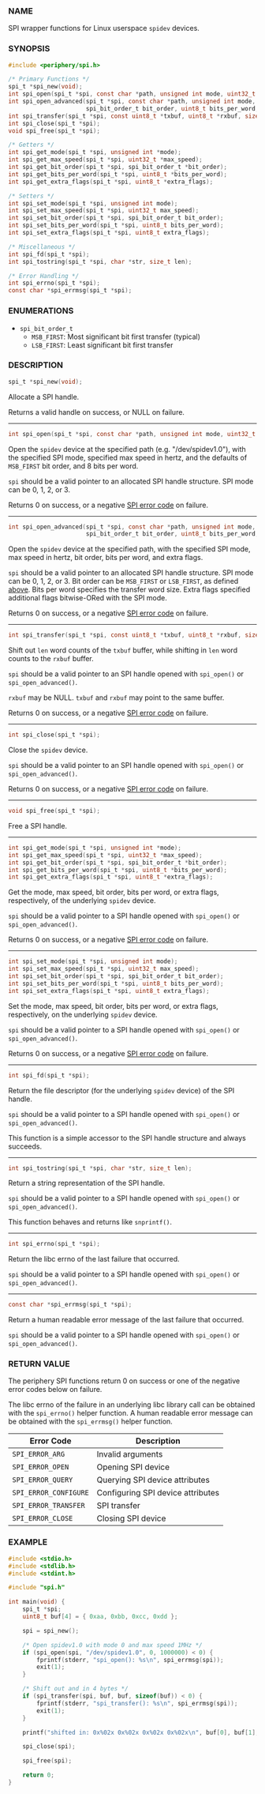 ### NAME

SPI wrapper functions for Linux userspace `spidev` devices.

### SYNOPSIS

``` c
#include <periphery/spi.h>

/* Primary Functions */
spi_t *spi_new(void);
int spi_open(spi_t *spi, const char *path, unsigned int mode, uint32_t max_speed);
int spi_open_advanced(spi_t *spi, const char *path, unsigned int mode, uint32_t max_speed,
                      spi_bit_order_t bit_order, uint8_t bits_per_word, uint8_t extra_flags);
int spi_transfer(spi_t *spi, const uint8_t *txbuf, uint8_t *rxbuf, size_t len);
int spi_close(spi_t *spi);
void spi_free(spi_t *spi);

/* Getters */
int spi_get_mode(spi_t *spi, unsigned int *mode);
int spi_get_max_speed(spi_t *spi, uint32_t *max_speed);
int spi_get_bit_order(spi_t *spi, spi_bit_order_t *bit_order);
int spi_get_bits_per_word(spi_t *spi, uint8_t *bits_per_word);
int spi_get_extra_flags(spi_t *spi, uint8_t *extra_flags);

/* Setters */
int spi_set_mode(spi_t *spi, unsigned int mode);
int spi_set_max_speed(spi_t *spi, uint32_t max_speed);
int spi_set_bit_order(spi_t *spi, spi_bit_order_t bit_order);
int spi_set_bits_per_word(spi_t *spi, uint8_t bits_per_word);
int spi_set_extra_flags(spi_t *spi, uint8_t extra_flags);

/* Miscellaneous */
int spi_fd(spi_t *spi);
int spi_tostring(spi_t *spi, char *str, size_t len);

/* Error Handling */
int spi_errno(spi_t *spi);
const char *spi_errmsg(spi_t *spi);
```

### ENUMERATIONS

* `spi_bit_order_t`
    * `MSB_FIRST`: Most significant bit first transfer (typical)
    * `LSB_FIRST`: Least significant bit first transfer

### DESCRIPTION

``` c
spi_t *spi_new(void);
```
Allocate a SPI handle.

Returns a valid handle on success, or NULL on failure.

------

``` c
int spi_open(spi_t *spi, const char *path, unsigned int mode, uint32_t max_speed);
```
Open the `spidev` device at the specified path (e.g. "/dev/spidev1.0"), with the specified SPI mode, specified max speed in hertz, and the defaults of `MSB_FIRST` bit order, and 8 bits per word.

`spi` should be a valid pointer to an allocated SPI handle structure. SPI mode can be 0, 1, 2, or 3.

Returns 0 on success, or a negative [SPI error code](#return-value) on failure.

------

``` c
int spi_open_advanced(spi_t *spi, const char *path, unsigned int mode, uint32_t max_speed,
                      spi_bit_order_t bit_order, uint8_t bits_per_word, uint8_t extra_flags);
```
Open the `spidev` device at the specified path, with the specified SPI mode, max speed in hertz, bit order, bits per word, and extra flags.

`spi` should be a valid pointer to an allocated SPI handle structure. SPI mode can be 0, 1, 2, or 3. Bit order can be `MSB_FIRST` or `LSB_FIRST`, as defined [above](#enumerations). Bits per word specifies the transfer word size. Extra flags specified additional flags bitwise-ORed with the SPI mode.

Returns 0 on success, or a negative [SPI error code](#return-value) on failure.

------

``` c
int spi_transfer(spi_t *spi, const uint8_t *txbuf, uint8_t *rxbuf, size_t len);
```
Shift out `len` word counts of the `txbuf` buffer, while shifting in `len` word counts to the `rxbuf` buffer.

`spi` should be a valid pointer to an SPI handle opened with `spi_open()` or `spi_open_advanced()`.

`rxbuf` may be NULL. `txbuf` and `rxbuf` may point to the same buffer.

Returns 0 on success, or a negative [SPI error code](#return-value) on failure.

------

``` c
int spi_close(spi_t *spi);
```
Close the `spidev` device.

`spi` should be a valid pointer to an SPI handle opened with `spi_open()` or `spi_open_advanced()`.

Returns 0 on success, or a negative [SPI error code](#return-value) on failure.

------

``` c
void spi_free(spi_t *spi);
```
Free a SPI handle.

------

``` c
int spi_get_mode(spi_t *spi, unsigned int *mode);
int spi_get_max_speed(spi_t *spi, uint32_t *max_speed);
int spi_get_bit_order(spi_t *spi, spi_bit_order_t *bit_order);
int spi_get_bits_per_word(spi_t *spi, uint8_t *bits_per_word);
int spi_get_extra_flags(spi_t *spi, uint8_t *extra_flags);
```
Get the mode, max speed, bit order, bits per word, or extra flags, respectively, of the underlying `spidev` device.

`spi` should be a valid pointer to a SPI handle opened with `spi_open()` or `spi_open_advanced()`.

Returns 0 on success, or a negative [SPI error code](#return-value) on failure.

------

``` c
int spi_set_mode(spi_t *spi, unsigned int mode);
int spi_set_max_speed(spi_t *spi, uint32_t max_speed);
int spi_set_bit_order(spi_t *spi, spi_bit_order_t bit_order);
int spi_set_bits_per_word(spi_t *spi, uint8_t bits_per_word);
int spi_set_extra_flags(spi_t *spi, uint8_t extra_flags);
```
Set the mode, max speed, bit order, bits per word, or extra flags, respectively, on the underlying `spidev` device.

`spi` should be a valid pointer to a SPI handle opened with `spi_open()` or `spi_open_advanced()`.

Returns 0 on success, or a negative [SPI error code](#return-value) on failure.

------

``` c
int spi_fd(spi_t *spi);
```
Return the file descriptor (for the underlying `spidev` device) of the SPI handle.

`spi` should be a valid pointer to a SPI handle opened with `spi_open()` or `spi_open_advanced()`.

This function is a simple accessor to the SPI handle structure and always succeeds.

------

``` c
int spi_tostring(spi_t *spi, char *str, size_t len);
```
Return a string representation of the SPI handle.

`spi` should be a valid pointer to a SPI handle opened with `spi_open()` or `spi_open_advanced()`.

This function behaves and returns like `snprintf()`.

------

``` c
int spi_errno(spi_t *spi);
```
Return the libc errno of the last failure that occurred.

`spi` should be a valid pointer to a SPI handle opened with `spi_open()` or `spi_open_advanced()`.

------

``` c
const char *spi_errmsg(spi_t *spi);
```
Return a human readable error message of the last failure that occurred.

`spi` should be a valid pointer to a SPI handle opened with `spi_open()` or `spi_open_advanced()`.

### RETURN VALUE

The periphery SPI functions return 0 on success or one of the negative error codes below on failure.

The libc errno of the failure in an underlying libc library call can be obtained with the `spi_errno()` helper function. A human readable error message can be obtained with the `spi_errmsg()` helper function.

| Error Code            | Description                       |
|-----------------------|-----------------------------------|
| `SPI_ERROR_ARG`       | Invalid arguments                 |
| `SPI_ERROR_OPEN`      | Opening SPI device                |
| `SPI_ERROR_QUERY`     | Querying SPI device attributes    |
| `SPI_ERROR_CONFIGURE` | Configuring SPI device attributes |
| `SPI_ERROR_TRANSFER`  | SPI transfer                      |
| `SPI_ERROR_CLOSE`     | Closing SPI device                |

### EXAMPLE

``` c
#include <stdio.h>
#include <stdlib.h>
#include <stdint.h>

#include "spi.h"

int main(void) {
    spi_t *spi;
    uint8_t buf[4] = { 0xaa, 0xbb, 0xcc, 0xdd };

    spi = spi_new();

    /* Open spidev1.0 with mode 0 and max speed 1MHz */
    if (spi_open(spi, "/dev/spidev1.0", 0, 1000000) < 0) {
        fprintf(stderr, "spi_open(): %s\n", spi_errmsg(spi));
        exit(1);
    }

    /* Shift out and in 4 bytes */
    if (spi_transfer(spi, buf, buf, sizeof(buf)) < 0) {
        fprintf(stderr, "spi_transfer(): %s\n", spi_errmsg(spi));
        exit(1);
    }

    printf("shifted in: 0x%02x 0x%02x 0x%02x 0x%02x\n", buf[0], buf[1], buf[2], buf[3]);

    spi_close(spi);

    spi_free(spi);

    return 0;
}
```

